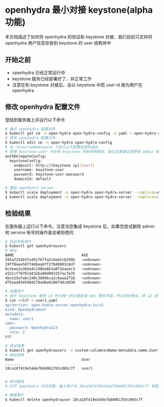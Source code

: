# openhydra 最小对接 keystone(alpha 功能)

本文档描述了如何将 openhydra 的验证和 keystone 对接，我们目前只支持将 openhydra 用户信息存放到 keystone 的 user 结构体中

## 开始之前

* openhydra 已经正常运行中
* keystone 服务已经部署好了，并正常工作
* 注意在和 keystone 对接后，会以 keystone 中而 user id 做为用户在 openhydra

## 修改 openhydra 配置文件

登陆到服务器上并运行以下命令

```bash
# 备份 openhydra 配置文件
$ kubectl get cm -n open-hydra open-hydra-config -o yaml > open-hydra-config.yaml
# 修改 openhydra 配置文件
$ kubectl edit cm -n open-hydra open-hydra-config
# 在 resourceNamespace 下加入以下配置后保存退出
# 替换 keystone-user 为你的 keystone 的账号和密码，我们这里建议您使用 admin 账号
authDelegateConfig:
  keystoneConfig:
    endpoint: http://[keystone ip]:[port]
    username: keystone-user
    password: keystone-user-password
    domainId: default

# 重启 openhydra server 
$ kubectl scale deployment -n open-hydra open-hydra-server --replicas=0
$ kubectl scale deployment -n open-hydra open-hydra-server --replicas=1
```

## 检验结果

在服务器上运行以下命令，注意当您集成 keystone 后，如果您尝试删除 admin 和 service 账号的操作是会被拒绝的

```bash
# 列出所有用户
$ kubectl get openhydrausers
# 输出
NAME                               AGE
595af254b5fe491fb7fa2c0a42cb299b   <unknown>
19ff8aee587f4dbeabff2fb88003c6d7   <unknown>
0c3eee2a36da4c2d8ba8b3a073eaeec3   <unknown>
e521cf70761d432ba09d093257ac7e35   <unknown>
4bce15e7abc240c3860bca2c0aaa271b   <unknown>
d75eaa9345984278ad6e6106f48c0d30   <unknown>

# 创建用户
# 由于 keystone 使用 id 作为唯一的主键会和 k8s 理念冲突，所以则中做法，将 id 变为登陆名，创建的时候一切照旧，但是返回看到的时候是 keystone 中的 id 作为登陆 id
$ cat <<EOF > user1.yaml
apiVersion: open-hydra-server.openhydra.io/v1
kind: OpenHydraUser
metadata:
  name: user1
spec:
  password: Openhydra123
  role: 2
EOF

# 验证结果
$ kubectl get openhydrausers -o custom-columns=Name:metadata.name,User:.spec.chineseName
# 输出结果
Name                               User
.......
18ca18f419e54de7b040617b5c065c7f   user1


# 尝试登陆
# 打开 openhydra 访问页面，输入用户名 18ca18f419e54de7b040617b5c065c7f 和密码 Openhydra123

# 删除用户
$ kubectl delete openhydrauser 18ca18f419e54de7b040617b5c065c7f

```